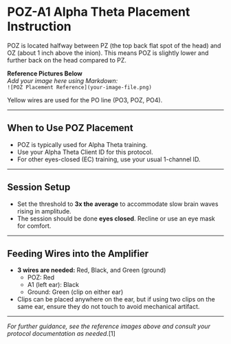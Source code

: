 # POZ-A1 Alpha Theta Placement Instruction

POZ is located halfway between PZ (the top back flat spot of the head) and OZ (about 1 inch above the inion). This means POZ is slightly lower and further back on the head compared to PZ.

**Reference Pictures Below**  
*Add your image here using Markdown:*  
`![POZ Placement Reference](your-image-file.png)`

Yellow wires are used for the PO line (PO3, POZ, PO4).

---

## When to Use POZ Placement

- POZ is typically used for Alpha Theta training.
- Use your Alpha Theta Client ID for this protocol.
- For other eyes-closed (EC) training, use your usual 1-channel ID.

---

## Session Setup

- Set the threshold to **3x the average** to accommodate slow brain waves rising in amplitude.
- The session should be done **eyes closed**. Recline or use an eye mask for comfort.

---

## Feeding Wires into the Amplifier

- **3 wires are needed:** Red, Black, and Green (ground)
    - POZ: Red
    - A1 (left ear): Black
    - Ground: Green (clip on either ear)
- Clips can be placed anywhere on the ear, but if using two clips on the same ear, ensure they do not touch to avoid mechanical artifact.

---

*For further guidance, see the reference images above and consult your protocol documentation as needed.*[1]
